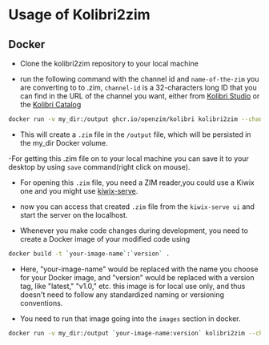 # Usage of Kolibri2zim
Docker
------

- Clone the kolibri2zim repository to your local machine

- run the following command with the channel id and `name-of-the-zim` you are converting to to .zim, `channel-id` is a 32-characters long ID that you can find in the URL of the channel you want, either from [Kolibri Studio](https://studio.learningequality.org) or the [Kolibri Catalog](https://kolibri-catalog-en.learningequality.org)

```bash
docker run -v my_dir:/output ghcr.io/openzim/kolibri kolibri2zim --channel-id `channel-id` --name `name-of-the-channel`
```

- This will create a `.zim` file in the `/output` file, which will be persisted in the my_dir Docker volume.

-For getting this .zim file on to your local machine you can save it to your desktop by using `save` command(right click on mouse).

- For opening this `.zim` file, you need a ZIM reader,you could use a Kiwix one and you might use [kiwix-serve](https://kiwix.org/en/applications/).

- now you can access that created `.zim` file from the `kiwix-serve ui` and start the server on the localhost.

- Whenever you make code changes during development, you need to create a Docker image of your modified code using

```bash
docker build -t `your-image-name`:`version` .
```
- Here, "your-image-name" would be replaced with the name you choose for your Docker image, and "version" would be replaced with a version tag, like "latest," "v1.0," etc. this image is for local use only, and thus doesn't need to follow any standardized naming or versioning conventions.

- You need to run that image going into the `images` section in docker.

```bash
docker run -v my_dir:/output `your-image-name:version` kolibri2zim --channel-id `channel-id` --name `name-of-the-zim`
```
